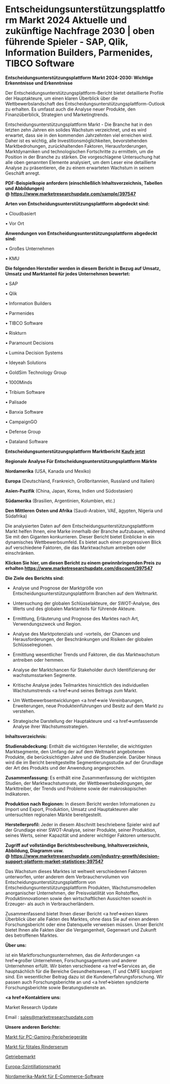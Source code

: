 # Entscheidungsunterstützungsplattform Markt 2024 Aktuelle und zukünftige Nachfrage 2030 | oben führende Spieler - SAP, Qlik, Information Builders, Parmenides, TIBCO Software

<strong>Entscheidungsunterstützungsplattform Markt 2024-2030: Wichtige Erkenntnisse und Erkenntnisse</strong>

Der Entscheidungsunterstützungsplattform-Bericht bietet detaillierte Profile der Hauptakteure, um einen klaren Überblick über die Wettbewerbslandschaft des Entscheidungsunterstützungsplattform-Outlook zu erhalten. Es umfasst auch die Analyse neuer Produkte, den Finanzüberblick, Strategien und Marketingtrends.

Entscheidungsunterstützungsplattform Markt - Die Branche hat in den letzten zehn Jahren ein solides Wachstum verzeichnet, und es wird erwartet, dass sie in den kommenden Jahrzehnten viel erreichen wird. Daher ist es wichtig, alle Investitionsmöglichkeiten, bevorstehenden Marktbedrohungen, zurückhaltenden Faktoren, Herausforderungen, Marktdynamiken und technologischen Fortschritte zu ermitteln, um die Position in der Branche zu stärken. Die vorgeschlagene Untersuchung hat alle oben genannten Elemente analysiert, um dem Leser eine detaillierte Analyse zu präsentieren, die zu einem erwarteten Wachstum in seinem Geschäft anregt.

<strong><b>PDF-Beispielkopie anfordern (einschließlich Inhaltsverzeichnis, Tabellen und Abbildungen) @ </b></strong><strong><a href=https://www.marketresearchupdate.com/sample/397547><strong>https://www.marketresearchupdate.com/sample/397547</u></a></strong></strong>

<strong>Arten von Entscheidungsunterstützungsplattform abgedeckt sind:</strong>

• Cloudbasiert

• Vor Ort

<strong>Anwendungen von Entscheidungsunterstützungsplattform abgedeckt sind:</strong>

• Großes Unternehmen

• KMU

<strong>Die folgenden Hersteller werden in diesem Bericht in Bezug auf Umsatz, Umsatz und Marktanteil für jedes Unternehmen bewertet:</strong>

• SAP

• Qlik

• Information Builders

• Parmenides

• TIBCO Software

• Riskturn

• Paramount Decisions

• Lumina Decision Systems

• Ideyeah Solutions

• GoldSim Technology Group

• 1000Minds

• Tribium Software

• Palisade

• Banxia Software

• CampaignGO

• Defense Group

• Dataland Software

<strong>Entscheidungsunterstützungsplattform Marktbericht <a href=https://www.marketresearchupdate.com/buynow/397547>Kaufe jetzt</a></strong>

<strong>Regionale Analyse Für Entscheidungsunterstützungsplattform Märkte</strong>

<strong>Nordamerika</strong> (USA, Kanada und Mexiko)

<strong>Europa</strong> (Deutschland, Frankreich, Großbritannien, Russland und Italien)

<strong>Asien-Pazifik</strong> (China, Japan, Korea, Indien und Südostasien)

<strong>Südamerika</strong> (Brasilien, Argentinien, Kolumbien, etc.)

<strong>Den Mittleren</strong> <strong>Osten und Afrika</strong> (Saudi-Arabien, VAE, ägypten, Nigeria und Südafrika)

Die analysierten Daten auf dem Entscheidungsunterstützungsplattform Markt helfen Ihnen, eine Marke innerhalb der Branche aufzubauen, während Sie mit den Giganten konkurrieren. Dieser Bericht bietet Einblicke in ein dynamisches Wettbewerbsumfeld. Es bietet auch einen progressiven Blick auf verschiedene Faktoren, die das Marktwachstum antreiben oder einschränken.

<strong>Klicken Sie hier, um diesen Bericht zu einem gewinnbringenden Preis zu erhalten
</strong><strong><a href=https://www.marketresearchupdate.com/discount/397547>https://www.marketresearchupdate.com/discount/397547</b></u></strong></a>

<strong>Die Ziele des Berichts sind:</strong>

- Analyse und Prognose der Marktgröße von Entscheidungsunterstützungsplattform Branchen auf dem Weltmarkt.

- Untersuchung der globalen Schlüsselakteure, der SWOT-Analyse, des Werts und des globalen Marktanteils für führende Akteure.

- Ermittlung, Erläuterung und Prognose des Marktes nach Art, Verwendungszweck und Region.

- Analyse des Marktpotenzials und -vorteils, der Chancen und Herausforderungen, der Beschränkungen und Risiken der globalen Schlüsselregionen.

- Ermittlung wesentlicher Trends und Faktoren, die das Marktwachstum antreiben oder hemmen.

- Analyse der Marktchancen für Stakeholder durch Identifizierung der wachstumsstarken Segmente.

- Kritische Analyse jedes Teilmarktes hinsichtlich des individuellen Wachstumstrends <a href=>und</a> seines Beitrags zum Markt.

- Um Wettbewerbsentwicklungen <a href=>wie</a> Vereinbarungen, Erweiterungen, neue Produkteinführungen und Besitz auf dem Markt zu verstehen.

- Strategische Darstellung der Hauptakteure und <a href=>umfas</a>sende Analyse ihrer Wachstumsstrategien.

<strong>Inhaltsverzeichnis:</strong>

<strong>Studienabdeckung:</strong> Enthält die wichtigsten Hersteller, die wichtigsten Marktsegmente, den Umfang der auf dem Weltmarkt angebotenen Produkte, die berücksichtigten Jahre und die Studienziele. Darüber hinaus wird die im Bericht bereitgestellte Segmentierungsstudie auf der Grundlage der Art des Produkts und der Anwendung angesprochen.

<strong>Zusammenfassung:</strong> Es enthält eine Zusammenfassung der wichtigsten Studien, der Marktwachstumsrate, der Wettbewerbsbedingungen, der Markttreiber, der Trends und Probleme sowie der makroskopischen Indikatoren.

<strong>Produktion nach Regionen:</strong> In diesem Bericht werden Informationen zu Import und Export, Produktion, Umsatz und Hauptakteuren aller untersuchten regionalen Märkte bereitgestellt.

<strong>Herstellerprofil:</strong> Jeder in diesem Abschnitt beschriebene Spieler wird auf der Grundlage einer SWOT-Analyse, seiner Produkte, seiner Produktion, seines Werts, seiner Kapazität und anderer wichtiger Faktoren untersucht.

<strong><b>Zugriff auf vollständige Berichtsbeschreibung, Inhaltsverzeichnis, Abbildung, Diagramm usw. @ </b></strong><strong><a href=https://www.marketresearchupdate.com/industry-growth/decision-support-platform-market-statistices-397547>https://www.marketresearchupdate.com/industry-growth/decision-support-platform-market-statistices-397547</a></strong>

Das Wachstum dieses Marktes ist weltweit verschiedenen Faktoren unterworfen, unter anderem dem Verbrauchervolumen von Entscheidungsunterstützungsplattform von Entscheidungsunterstützungsplattform Produkten, Wachstumsmodellen anorganischer Unternehmen, der Preisvolatilität von Rohstoffen, Produktinnovationen sowie den wirtschaftlichen Aussichten sowohl in Erzeuger- als auch in Verbraucherländern.

Zusammenfassend bietet Ihnen dieser Bericht <a href=>einen</a> klaren Überblick über alle Fakten des Marktes, ohne dass Sie auf einen anderen Forschungsbericht oder eine Datenquelle verweisen müssen. Unser Bericht bietet Ihnen alle Fakten über die Vergangenheit, Gegenwart und Zukunft des betroffenen Marktes.

<strong>Über uns:</strong>

 ist ein Marktforschungsunternehmen, das die Anforderungen <a href=>großer</a> Unternehmen, Forschungsagenturen und anderer Unternehmen erfüllt. Wir bieten verschiedene <a href=>Services</a> an, die hauptsächlich für die Bereiche Gesundheitswesen, IT und CMFE konzipiert sind. Ein wesentlicher Beitrag dazu ist die Kundenerfahrungsforschung. Wir passen auch Forschungsberichte an und <a href=>bieten</a> syndizierte Forschungsberichte sowie Beratungsdienste an.

<strong><a href=>Kontaktiere uns:</a></strong>

Market Research Update

Email : sales@marketresearchupdate.com

<strong>Unsere anderen Berichte:</strong>

<a href=https://www.linkedin.com/pulse/pc-gaming-peripheral-market-2023-2029-in-depth>Markt für PC-Gaming-Peripheriegeräte</a>

<a href=https://www.linkedin.com/pulse/fetal-bovine-serum-market-outlooks-2023-size>Markt für fötales Rinderserum</a>

<a href=https://www.linkedin.com/pulse/gear-box-market-size-trends-consumption-future>Getriebemarkt</a>

<a href=https://www.linkedin.com/pulse/europe-scintillation-market-report-covers-future-trends>Europa-Szintillationsmarkt</a>

<a href=https://www.linkedin.com/pulse/north-america-e-commerce-software-market-2023-2glxf/>Nordamerika-Markt für E-Commerce-Software</a>
